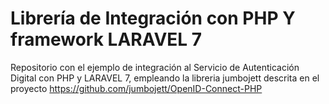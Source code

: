 # Librería de Integración con PHP Y framework LARAVEL 7
Repositorio con el ejemplo de integración al Servicio de Autenticación Digital con PHP y LARAVEL 7, empleando la libreria jumbojett descrita en el proyecto https://github.com/jumbojett/OpenID-Connect-PHP 
